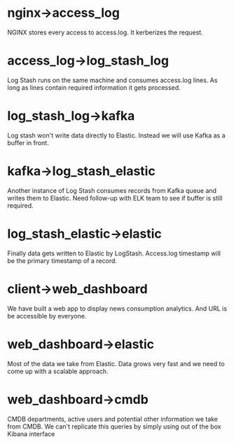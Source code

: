 # nginx->access_log

NGINX stores every access to access.log. It kerberizes the request.

# access_log->log_stash_log

Log Stash runs on the same machine and consumes access.log lines. 
As long as lines contain required information it gets processed.

# log_stash_log->kafka

Log stash won't write data directly to Elastic. Instead we will use Kafka as a buffer in front. 

# kafka->log_stash_elastic

Another instance of Log Stash consumes records from Kafka queue and writes them to Elastic.
Need follow-up with ELK team to see if buffer is still required.

# log_stash_elastic->elastic

Finally data gets written to Elastic by LogStash. Access.log timestamp will be the primary timestamp of a record.

# client->web_dashboard

We have built a web app to display news consumption analytics. And URL is be accessible by everyone.

# web_dashboard->elastic

Most of the data we take from Elastic. Data grows very fast and we need to come up with a scalable approach.  

# web_dashboard->cmdb

CMDB departments, active users and potential other information we take from CMDB. We can't replicate this queries by simply using
out of the box Kibana interface

